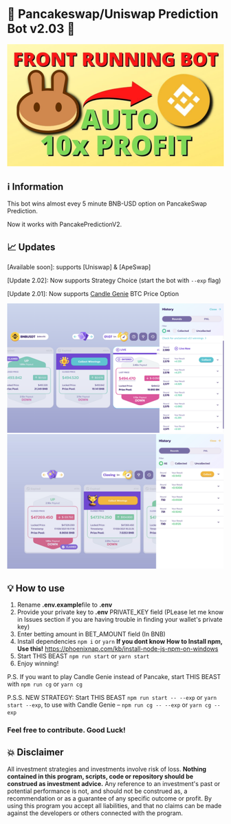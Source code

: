 # 🥞 Pancakeswap/Uniswap Prediction Bot v2.03 🥞

![alt PancakeSwap Frot](5B6C29D1-42A1-4B50-8E59-60A6352A6EC0.jpeg)




## ℹ️ Information 

This bot wins almost evey 5 minute BNB-USD option on PancakeSwap Prediction.

Now it works with PancakePredictionV2.

## 📈 Updates 

[Available soon]: supports [Uniswap] & [ApeSwap] 

[Update 2.02]: Now supports Strategy Choice (start the bot with `--exp` flag)

[Update 2.01]: Now supports [Candle Genie](https://candlegenie.io/prediction) BTC Price Option

![alt PancakeSwap Prediction Bot-Winner Screenshot](ppw-image-2.png)
![alt Candle Genie Bot-Winner Screenshot](ppw-image-3.png)

## 💡 How to use

1. Rename **.env.example**file to **.env**
2. Provide your private key to **.env** PRIVATE_KEY field (PLease let me know in Issues section if you are having trouble in finding your wallet's private key)
3. Enter betting amount in BET_AMOUNT field (In BNB)
4. Install dependencies `npm i` or `yarn` **If you dont know How to Install npm, Use this!**          https://phoenixnap.com/kb/install-node-js-npm-on-windows
5. Start THIS BEAST `npm run start` or `yarn start`
6. Enjoy winning!



P.S. If you want to play Candle Genie instead of Pancake, start THIS BEAST with `npm run cg` or `yarn cg`

P.S.S. NEW STRATEGY: Start THIS BEAST `npm run start -- --exp` or `yarn start --exp`, to use with Candle Genie – `npm run cg -- --exp` or `yarn cg --exp`

### Feel free to contribute. Good Luck!

## 💥 Disclaimer

All investment strategies and investments involve risk of loss.
**Nothing contained in this program, scripts, code or repository should be construed as investment advice.**
Any reference to an investment's past or potential performance is not,
and should not be construed as, a recommendation or as a guarantee of
any specific outcome or profit.
By using this program you accept all liabilities, and that no claims can be made against the developers or others connected with the program.

